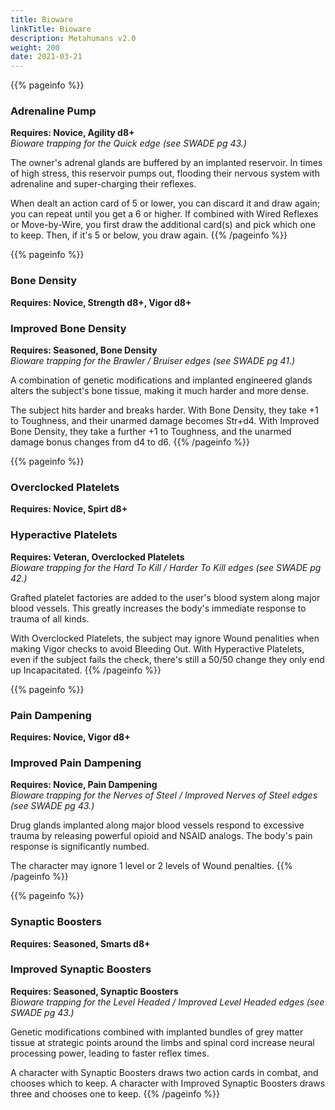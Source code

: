 ```yaml
---
title: Bioware
linkTitle: Bioware
description: Metahumans v2.0
weight: 200
date: 2021-03-21
---
```


{{% pageinfo %}}
### Adrenaline Pump
**Requires: Novice, Agility d8+** \
*Bioware trapping for the Quick edge (see SWADE pg 43.)*

The owner's adrenal glands are buffered by an implanted reservoir. In times of high stress, this reservoir pumps out, flooding their nervous system with adrenaline and super-charging their reflexes.

When dealt an action card of 5 or lower, you can discard it and draw again; you can repeat until you get a 6 or higher. If combined with Wired Reflexes or Move-by-Wire, you first draw the additional card(s) and pick which one to keep. Then, if it's 5 or below, you draw again.
{{% /pageinfo %}} 




{{% pageinfo %}}
### Bone Density
**Requires: Novice, Strength d8+, Vigor d8+**
### Improved Bone Density
**Requires: Seasoned, Bone Density** \
*Bioware trapping for the Brawler / Bruiser edges (see SWADE pg 41.)*

A combination of genetic modifications and implanted engineered glands alters the subject's bone tissue, making it much harder and more dense. 

The subject hits harder and breaks harder. With Bone Density, they take +1 to Toughness, and their unarmed damage becomes Str+d4. With Improved Bone Density, they take a further +1 to Toughness, and the unarmed damage bonus changes from d4 to d6.
{{% /pageinfo %}} 



{{% pageinfo %}}
### Overclocked Platelets
**Requires: Novice, Spirt d8+**
### Hyperactive Platelets
**Requires: Veteran, Overclocked Platelets** \
*Bioware trapping for the Hard To Kill / Harder To Kill edges (see SWADE pg 42.)*

Grafted platelet factories are added to the user's blood system along major blood vessels. This greatly increases the body's immediate response to trauma of all kinds.

With Overclocked Platelets, the subject may ignore Wound penalities when making Vigor checks to avoid Bleeding Out. With Hyperactive Platelets, even if the subject fails the check, there's still a 50/50 change they only end up Incapacitated.
{{% /pageinfo %}} 


{{% pageinfo %}}
### Pain Dampening
**Requires: Novice, Vigor d8+**
### Improved Pain Dampening
**Requires: Novice, Pain Dampening** \
*Bioware trapping for the Nerves of Steel / Improved Nerves of Steel edges (see SWADE pg 43.)*

Drug glands implanted along major blood vessels respond to excessive trauma by releasing powerful opioid and NSAID analogs. The body's pain response is significantly numbed.

The character may ignore 1 level or 2 levels of Wound penalties.
{{% /pageinfo %}} 


{{% pageinfo %}}
### Synaptic Boosters
**Requires: Seasoned, Smarts d8+**
### Improved Synaptic Boosters
**Requires: Seasoned, Synaptic Boosters** \
*Bioware trapping for the Level Headed / Improved Level Headed edges (see SWADE pg 43.)*

Genetic modifications combined with implanted bundles of grey matter tissue at strategic points around the limbs and spinal cord increase neural processing power, leading to faster reflex times.

A character with Synaptic Boosters draws two action cards in combat, and chooses which to keep. A character with Improved Synaptic Boosters draws three and chooses one to keep.
{{% /pageinfo %}} 



